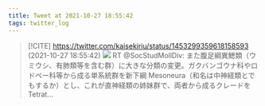 ```yaml
---
title: Tweet at 2021-10-27 18:55:42
tags: twitter_log
---
```


> [!CITE] https://twitter.com/kaisekiriu/status/1453299359618158593 (2021-10-27 18:55:42)
> ![](https://twitter.com/kaisekiriu/status/1453299359618158593)
> RT @SocStudMollDiv: また腹足綱異鰓類（ウミウシ、有肺類等を含む群）に大きな分類の変更。ガクバンゴウナ科やロドペー科等から成る単系統群を新下綱 Mesoneura（和名は中神経類とでもするか）とし、これが直神経類の姉妹群で、両者から成るクレードを Tetrat…
